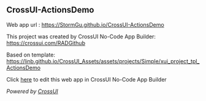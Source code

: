 ## CrossUI-ActionsDemo
Web app url : https://StormGu.github.io/CrossUI-ActionsDemo

This project was created by CrossUI No-Code App Builder: https://crossui.com/RADGithub

Based on template: https://linb.github.io/CrossUI_Assets/assets/projects/Simple/xui_project_tpl_ActionsDemo

Click [here](https://crossui.com/RADGithub/#!from=github&owner=StormGu&repo=CrossUI-ActionsDemo) to edit this web app in CrossUI No-Code App Builder

<i>Powered by [CrossUI](https://crossui.com)</i>
